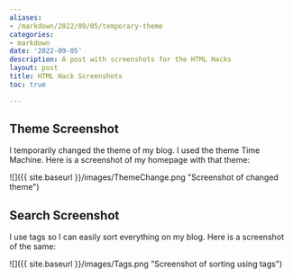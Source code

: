 ```yaml
---
aliases:
- /markdown/2022/09/05/temporary-theme
categories:
- markdown
date: '2022-09-05'
description: A post with screenshots for the HTML Hacks
layout: post
title: HTML Hack Screenshots
toc: true

---
```


## Theme Screenshot

I temporarily changed the theme of my blog. I used the theme Time Machine. Here is a screenshot of my homepage with that theme:

![]({{ site.baseurl }}/images/ThemeChange.png "Screenshot of changed theme")

## Search Screenshot

I use tags so I can easily sort everything on my blog. Here is a screenshot of the same:

![]({{ site.baseurl }}/images/Tags.png "Screenshot of sorting using tags")